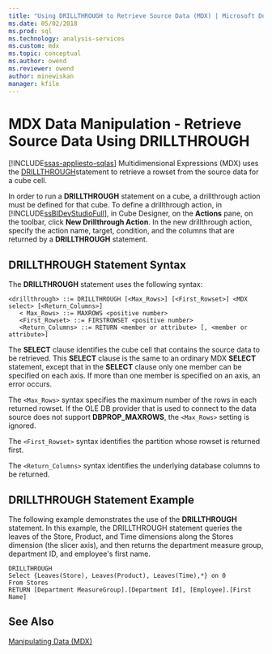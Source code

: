 ```yaml
---
title: "Using DRILLTHROUGH to Retrieve Source Data (MDX) | Microsoft Docs"
ms.date: 05/02/2018
ms.prod: sql
ms.technology: analysis-services
ms.custom: mdx
ms.topic: conceptual
ms.author: owend
ms.reviewer: owend
author: minewiskan
manager: kfile
---
```

# MDX Data Manipulation - Retrieve Source Data Using DRILLTHROUGH
[!INCLUDE[ssas-appliesto-sqlas](../../../includes/ssas-appliesto-sqlas.md)]
  Multidimensional Expressions (MDX) uses the [DRILLTHROUGH](../../../mdx/mdx-data-manipulation-drillthrough.md)statement to retrieve a rowset from the source data for a cube cell.  
  
 In order to run a **DRILLTHROUGH** statement on a cube, a drillthrough action must be defined for that cube. To define a drillthrough action, in [!INCLUDE[ssBIDevStudioFull](../../../includes/ssbidevstudiofull-md.md)], in Cube Designer, on the **Actions** pane, on the toolbar, click **New Drillthrough Action**. In the new drillthrough action, specify the action name, target, condition, and the columns that are returned by a **DRILLTHROUGH** statement.  
  
## DRILLTHROUGH Statement Syntax  
 The **DRILLTHROUGH** statement uses the following syntax:  
  
```  
<drillthrough> ::= DRILLTHROUGH [<Max_Rows>] [<First_Rowset>] <MDX select> [<Return_Columns>]  
   < Max_Rows> ::= MAXROWS <positive number>  
   <First_Rowset> ::= FIRSTROWSET <positive number>  
   <Return_Columns> ::= RETURN <member or attribute> [, <member or attribute>]  
```  
  
 The **SELECT** clause identifies the cube cell that contains the source data to be retrieved. This **SELECT** clause is the same to an ordinary MDX **SELECT** statement, except that in the **SELECT** clause only one member can be specified on each axis. If more than one member is specified on an axis, an error occurs.  
  
 The `<Max_Rows>` syntax specifies the maximum number of the rows in each returned rowset. If the OLE DB provider that is used to connect to the data source does not support **DBPROP_MAXROWS**, the `<Max_Rows>` setting is ignored.  
  
 The `<First_Rowset>` syntax identifies the partition whose rowset is returned first.  
  
 The `<Return_Columns>` syntax identifies the underlying database columns to be returned.  
  
## DRILLTHROUGH Statement Example  
 The following example demonstrates the use of the **DRILLTHROUGH** statement. In this example, the DRILLTHROUGH statement queries the leaves of the Store, Product, and Time dimensions along the Stores dimension (the slicer axis), and then returns the department measure group, department ID, and employee's first name.  
  
```  
DRILLTHROUGH  
Select {Leaves(Store), Leaves(Product), Leaves(Time),*} on 0  
From Stores  
RETURN [Department MeasureGroup].[Department Id], [Employee].[First Name]  
```  
  
## See Also  
 [Manipulating Data &#40;MDX&#41;](../../../analysis-services/multidimensional-models/mdx/mdx-data-manipulation-manipulating-data.md)  
  
  
